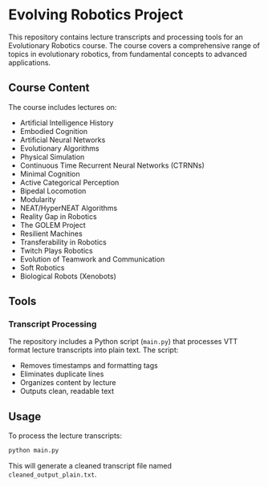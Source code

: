 # Evolving Robotics Project

This repository contains lecture transcripts and processing tools for an Evolutionary Robotics course. The course covers a comprehensive range of topics in evolutionary robotics, from fundamental concepts to advanced applications.

## Course Content

The course includes lectures on:
- Artificial Intelligence History
- Embodied Cognition
- Artificial Neural Networks
- Evolutionary Algorithms
- Physical Simulation
- Continuous Time Recurrent Neural Networks (CTRNNs)
- Minimal Cognition
- Active Categorical Perception
- Bipedal Locomotion
- Modularity
- NEAT/HyperNEAT Algorithms
- Reality Gap in Robotics
- The GOLEM Project
- Resilient Machines
- Transferability in Robotics
- Twitch Plays Robotics
- Evolution of Teamwork and Communication
- Soft Robotics
- Biological Robots (Xenobots)

## Tools

### Transcript Processing

The repository includes a Python script (`main.py`) that processes VTT format lecture transcripts into plain text. The script:
- Removes timestamps and formatting tags
- Eliminates duplicate lines
- Organizes content by lecture
- Outputs clean, readable text

## Usage

To process the lecture transcripts:
```bash
python main.py
```
This will generate a cleaned transcript file named `cleaned_output_plain.txt`.
